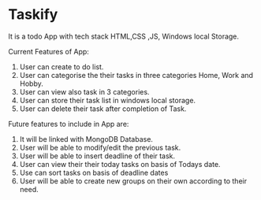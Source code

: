 # Taskify
It is a todo App with tech stack HTML,CSS ,JS, Windows local Storage.

Current Features of App:
1. User can create to do list.
2. User can categorise the their tasks in three categories Home, Work and Hobby.
3. User can view also task in 3 categories.
4. User can store their task list in windows local storage.
5. User can delete their task after completion of Task.

Future features to include in App are:
1. It will be linked with MongoDB Database.
2. User will be able to modify/edit the previous task.
3. User will be able to insert deadline of their task.
4. User can view their their today tasks on basis of Todays date.
5. Use can sort tasks on basis of deadline dates
6. User will be able to create new groups on their own according to their need.

